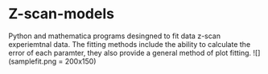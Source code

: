 # Z-scan-models
Python and mathematica programs desingned to fit data z-scan experiemtnal data. The fitting methods include the ability to calculate the error of each paramter, they also provide a general method of plot fitting.
![](samplefit.png = 200x150)
